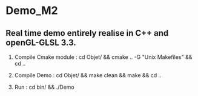 # Demo_M2


Real time demo entirely realise in C++ and openGL-GLSL 3.3.
----------------------


1) Compile Cmake module :
cd Objet/ && cmake .. -G "Unix Makefiles" && cd ..

2) Compile Demo : 
cd Objet/ && make clean && make && cd ..

3) Run : 
cd bin/ && ./Demo  